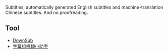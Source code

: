Subtitles, automatically generated English subtitles and machine-translation Chinese subtitles. And no proofreading.

## Tool

- [DownSub](https://downsub.com/)
- [字幕组机翻小助手](https://github.com/1c7/Translate-Subtitle-File)